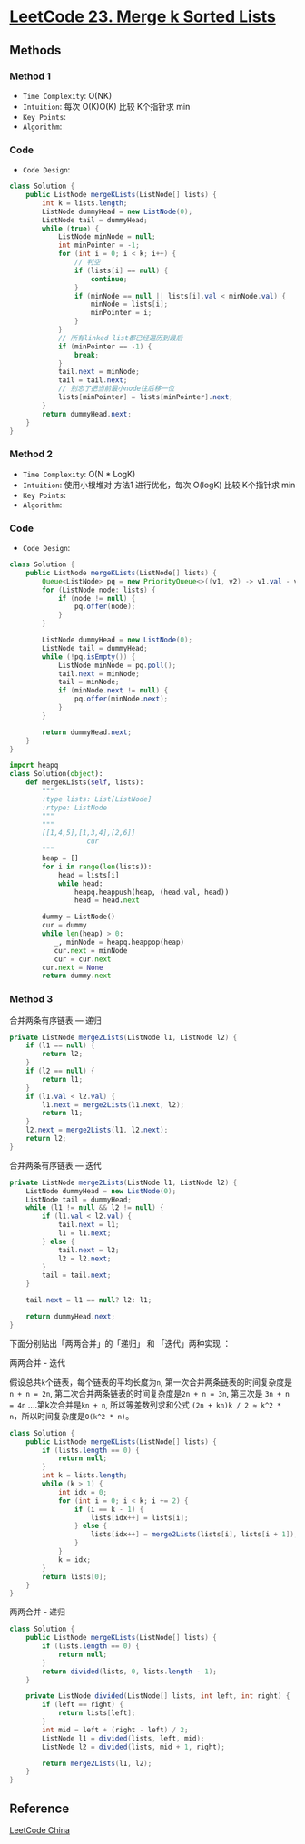 # [LeetCode 23. Merge k Sorted Lists](https://leetcode.com/problems/merge-k-sorted-lists/)

## Methods

### Method 1

* `Time Complexity`: O(NK)
* `Intuition`: 每次 O(K)O(K) 比较 K个指针求 min
* `Key Points`:
* `Algorithm`:

### Code

* `Code Design`:

```java
class Solution {
    public ListNode mergeKLists(ListNode[] lists) {
        int k = lists.length;
        ListNode dummyHead = new ListNode(0);
        ListNode tail = dummyHead;
        while (true) {
            ListNode minNode = null;
            int minPointer = -1;
            for (int i = 0; i < k; i++) {
                // 判空
                if (lists[i] == null) {
                    continue;
                }
                if (minNode == null || lists[i].val < minNode.val) {
                    minNode = lists[i];
                    minPointer = i;
                }
            }
            // 所有linked list都已经遍历到最后
            if (minPointer == -1) {
                break;
            }
            tail.next = minNode;
            tail = tail.next;
            // 别忘了把当前最小node往后移一位
            lists[minPointer] = lists[minPointer].next;
        }
        return dummyHead.next;
    }
}
```

### Method 2

* `Time Complexity`: O(N * LogK)
* `Intuition`: 使用小根堆对 方法1 进行优化，每次 O(logK) 比较 K个指针求 min
* `Key Points`:
* `Algorithm`:

### Code

* `Code Design`:

```java
class Solution {
    public ListNode mergeKLists(ListNode[] lists) {
        Queue<ListNode> pq = new PriorityQueue<>((v1, v2) -> v1.val - v2.val);
        for (ListNode node: lists) {
            if (node != null) {
                pq.offer(node);
            }
        }

        ListNode dummyHead = new ListNode(0);
        ListNode tail = dummyHead;
        while (!pq.isEmpty()) {
            ListNode minNode = pq.poll();
            tail.next = minNode;
            tail = minNode;
            if (minNode.next != null) {
                pq.offer(minNode.next);
            }
        }

        return dummyHead.next;
    }
}
```

```python
import heapq
class Solution(object):
    def mergeKLists(self, lists):
        """
        :type lists: List[ListNode]
        :rtype: ListNode
        """
        """
        [[1,4,5],[1,3,4],[2,6]]
                   cur
        """
        heap = []
        for i in range(len(lists)):
            head = lists[i]
            while head:
                heapq.heappush(heap, (head.val, head))
                head = head.next

        dummy = ListNode()
        cur = dummy
        while len(heap) > 0:
           _, minNode = heapq.heappop(heap)
           cur.next = minNode
           cur = cur.next
        cur.next = None
        return dummy.next
```

### Method 3

合并两条有序链表 — 递归

```java
private ListNode merge2Lists(ListNode l1, ListNode l2) {
    if (l1 == null) {
        return l2;
    }
    if (l2 == null) {
        return l1;
    }
    if (l1.val < l2.val) {
        l1.next = merge2Lists(l1.next, l2);
        return l1;
    }
    l2.next = merge2Lists(l1, l2.next);
    return l2;
}
```

合并两条有序链表 — 迭代

```java
private ListNode merge2Lists(ListNode l1, ListNode l2) {
    ListNode dummyHead = new ListNode(0);
    ListNode tail = dummyHead;
    while (l1 != null && l2 != null) {
        if (l1.val < l2.val) {
            tail.next = l1;
            l1 = l1.next;
        } else {
            tail.next = l2;
            l2 = l2.next;
        }
        tail = tail.next;
    }

    tail.next = l1 == null? l2: l1;

    return dummyHead.next;
}
```

下面分别贴出「两两合并」的「递归」 和 「迭代」两种实现 ：

两两合并 - 迭代

假设总共`k`个链表，每个链表的平均长度为`n`, 第一次合并两条链表的时间复杂度是`n + n = 2n`, 第二次合并两条链表的时间复杂度是`2n + n = 3n`, 第三次是 `3n + n = 4n` ....第k次合并是`kn + n`, 所以等差数列求和公式 `(2n + kn)k / 2 ≈ k^2 * n`，所以时间复杂度是`O(k^2 * n)`。

```java
class Solution {
    public ListNode mergeKLists(ListNode[] lists) {
        if (lists.length == 0) {
            return null;
        }
        int k = lists.length;
        while (k > 1) {
            int idx = 0;
            for (int i = 0; i < k; i += 2) {
                if (i == k - 1) {
                    lists[idx++] = lists[i];
                } else {
                    lists[idx++] = merge2Lists(lists[i], lists[i + 1]);
                }
            }
            k = idx;
        }
        return lists[0];
    }
}
```

两两合并 - 递归

```java
class Solution {
    public ListNode mergeKLists(ListNode[] lists) {
        if (lists.length == 0) {
            return null;
        }
        return divided(lists, 0, lists.length - 1);
    }

    private ListNode divided(ListNode[] lists, int left, int right) {
        if (left == right) {
            return lists[left];
        }
        int mid = left + (right - left) / 2;
        ListNode l1 = divided(lists, left, mid);
        ListNode l2 = divided(lists, mid + 1, right);

        return merge2Lists(l1, l2);
    }
}
```

## Reference

[LeetCode China](https://leetcode-cn.com/problems/merge-k-sorted-lists/solution/4-chong-fang-fa-xiang-jie-bi-xu-miao-dong-by-sweet/)
